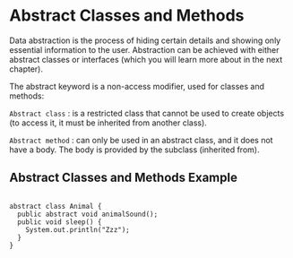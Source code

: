 # Abstract Classes and Methods

Data abstraction is the process of hiding certain details and showing only essential information to the user.
Abstraction can be achieved with either abstract classes or interfaces (which you will learn more about in the next chapter).

The abstract keyword is a non-access modifier, used for classes and methods:

`Abstract class` : is a restricted class that cannot be used to create objects (to access it, it must be inherited from another class).

`Abstract method` : can only be used in an abstract class, and it does not have a body. The body is provided by the subclass (inherited from).

## Abstract Classes and Methods Example 

```sudo

abstract class Animal {
  public abstract void animalSound();
  public void sleep() {
    System.out.println("Zzz");
  }
}

```
